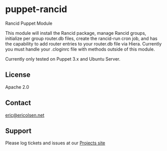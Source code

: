 puppet-rancid
=============

Rancid Puppet Module

This module will install the Rancid package, manage Rancid groups, initialize per group router.db files, create the rancid-run cron job, and has the capability to add router entries to your router.db file via Hiera. Currently you must handle your .cloginrc file with methods outside of this module.

Currently only tested on Puppet 3.x and Ubuntu Server.

License
-------
Apache 2.0

Contact
-------
eric@ericolsen.net

Support
-------

Please log tickets and issues at our [Projects site](https://github.com/eoly/puppet-rancid)
